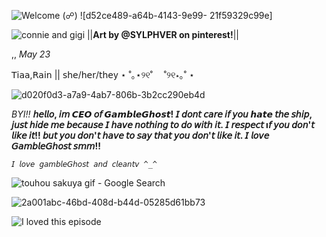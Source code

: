 



          

![Welcome (☍)](https://github.com/user-attachments/assets/88603c2f-4f35-4eb2-8d25-861d48c8aeb1)
![d52ce489-a64b-4143-9e99-
21f59329c99e]
                             



![connie and gigi](https://github.com/user-attachments/assets/3c1cf222-9342-4eb7-95d6-773f16e9b7b1)
||**Art by @SYLPHVER on pinterest!**||
 


   ,, *May 23*

  𝖳𝗂𝖺𝖺,𝖱𝖺𝗂𝗇  || 𝗌𝗁𝖾/𝗁𝖾𝗋/𝗍𝗁𝖾y
    ⋆ ˚｡⋆୨୧˚   　˚୨୧⋆｡˚ ⋆ 
    


  
![d020f0d3-a7a9-4ab7-806b-3b2cc290eb4d](https://github.com/user-attachments/assets/5de9696b-3d7e-438c-89b2-59a2e469b214)



    
*BYI!!*
**𝘩𝘦𝘭𝘭𝘰, 𝘪𝘮 𝘾𝙀𝙊 𝘰𝘧 𝙂𝙖𝙢𝙗𝙡𝙚𝙂𝙝𝙤𝙨𝙩! 𝘐 𝘥𝘰𝘯𝘵 𝘤𝘢𝘳𝘦 𝘪𝘧 𝘺𝘰𝘶 𝙝𝙖𝙩𝙚 𝘵𝘩𝘦 𝘴𝘩𝘪𝘱, 𝘫𝘶𝘴𝘵 𝘩𝘪𝘥𝘦 𝘮𝘦 𝘣𝘦𝘤𝘢𝘶𝘴𝘦 𝘐 𝘩𝘢𝘷𝘦 𝘯𝘰𝘵𝘩𝘪𝘯𝘨 𝘵𝘰 𝘥𝘰 𝘸𝘪𝘵𝘩 𝘪𝘵. 𝘐 𝘳𝘦𝘴𝘱𝘦𝘤𝘵 ı𝘧 𝘺𝘰𝘶 𝘥𝘰𝘯'𝘵 𝘭𝘪𝘬𝘦 𝘪𝘵!! 𝘣𝘶𝘵 𝘺𝘰𝘶 𝘥𝘰𝘯'𝘵 𝘩𝘢𝘷𝘦 𝘵𝘰 𝘴𝘢𝘺 𝘵𝘩𝘢𝘵 𝘺𝘰𝘶 𝘥𝘰𝘯'𝘵 𝘭𝘪𝘬𝘦 𝘪𝘵. 𝘐 𝘭𝘰𝘷𝘦 𝘎𝘢𝘮𝘣𝘭𝘦𝘎𝘩𝘰𝘴𝘵 𝘴𝘮𝘮!!**

  




    𝘐 𝘭𝘰𝘷𝘦 𝘨𝘢𝘮𝘣𝘭𝘦𝘎𝘩𝘰𝘴𝘵 𝘢𝘯𝘥 𝘤𝘭𝘦𝘢𝘯𝘵𝘷 ^_^

    
![touhou sakuya gif - Google
Search](https://github.com/user-attachments/assets/cef56519-43a3-45c7-9213-e07092130d50)

![2a001abc-46bd-408d-b44d-05285d61bb73](https://github.com/user-attachments/assets/5917717d-ec39-4b0c-b29c-a3964aa85350)

![I loved this episode](https://github.com/user-attachments/assets/520ef249-1b81-4600-a78b-2ee5ebd526eb)




